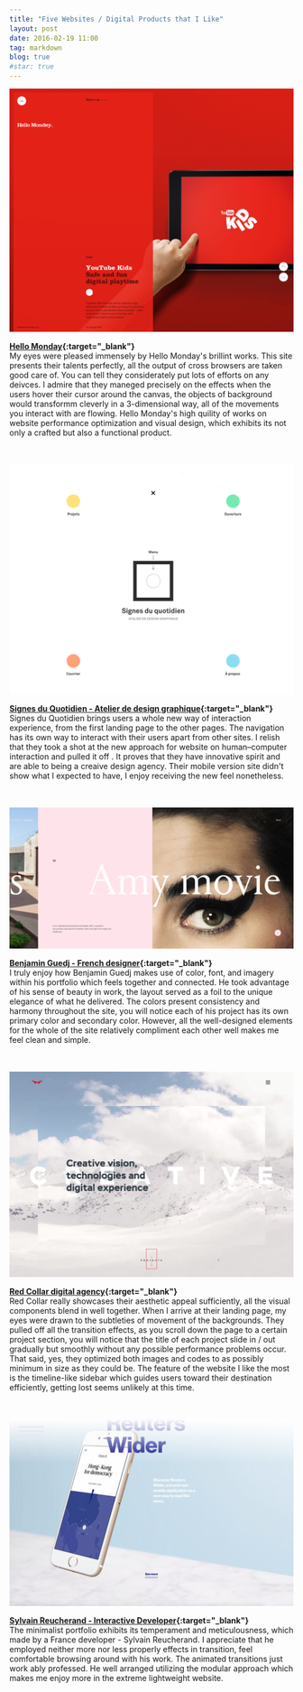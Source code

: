 ```yaml
---
title: "Five Websites / Digital Products that I Like"
layout: post
date: 2016-02-19 11:00
tag: markdown
blog: true
#star: true
---
```

![Hello Monday](/assets/images/hello-monday.png)

**[Hello Monday](http://hellomonday.com/ "Hello Monday"){:target="_blank"}**
<br>
My eyes were pleased immensely by Hello Monday's brillint works. This site presents their talents perfectly, all the output of cross browsers are taken good care of. You can tell they considerately put lots of efforts on any deivces. I admire that they maneged precisely on the effects when the users hover their cursor around the canvas, the objects of background would transformm cleverly in a 3-dimensional way, all of the movements you interact with are flowing. Hello Monday's high quility of works on website performance optimization and visual design, which exhibits its not only a crafted but also a functional product.

<br><br>
![Signes du Quotidien - Atelier de design graphique](/assets/images/signes-du-quotidien.png)

**[Signes du Quotidien - Atelier de design graphique](http://www.signesduquotidien.org/ "Signes du Quotidien - Atelier de design graphique"){:target="_blank"}**
<br>
Signes du Quotidien brings users a whole new way of interaction experience, from the first landing page to the other pages. The navigation has its own way to interact with their users apart from other sites. I relish that they took a shot at the new approach for website on human–computer interaction and pulled it off . It proves that they have innovative spirit and are able to being a creaive design agency. Their mobile version site didn't show what I expected to have, I enjoy receiving the new feel nonetheless. 


<br><br>
![Benjamin Guedj - French designer](/assets/images/benjamin-guedj.png)

**[Benjamin Guedj - French designer](http://www.oursroux.com/ "Benjamin Guedj - French designer"){:target="_blank"}**
<br>
I truly enjoy how Benjamin Guedj makes use of color, font, and imagery within his portfolio which feels together and connected. He took advantage of his sense of beauty in work, the layout served as a foil to the unique elegance of what he delivered. The colors present consistency and harmony throughout the site, you will notice each of his project has its own primary color and secondary color. However, all the well-designed elements for the whole of the site relatively compliment each other well makes me feel clean and simple.

<br><br>
![Red Collar digital agency](/assets/images/red-collar-digital-agency.png)

**[Red Collar digital agency](http://redcollar.digital/ "Red Collar digital agency"){:target="_blank"}**
<br>
Red Collar really showcases their aesthetic appeal sufficiently, all the visual components blend in well together. When I arrive at their landing page, my eyes were drawn to the subtleties of movement of the backgrounds. They pulled off all the transition effects, as you scroll down the page to a certain project section, you will notice that the title of each project slide in / out gradually but smoothly without any possible performance problems occur. That said, yes, they optimized both images and codes to as possibly minimum in size as they could be. The feature of the website I like the most is the timeline-like sidebar which guides users toward their destination efficiently, getting lost seems unlikely at this time.


<br><br>
![Sylvain Reucherand - Interactive Developer](/assets/images/sylvain-reucherand-interactive-developer.png)

**[Sylvain Reucherand - Interactive Developer](http://www.sylvainreucherand.fr/ "Sylvain Reucherand - Interactive Developer"){:target="_blank"}**
<br>
The minimalist portfolio exhibits its temperament and meticulousness, which made by a France developer - Sylvain Reucherand. I appreciate that he employed neither more nor less properly effects in transition, feel comfortable browsing around with his work. The animated transitions just work ably professed. He well arranged utilizing the modular approach which makes me enjoy more in the extreme lightweight website.
